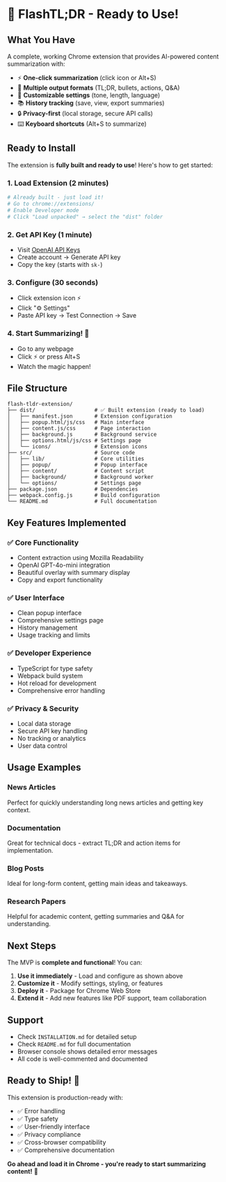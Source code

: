 # 🚀 FlashTL;DR - Ready to Use!

## What You Have

A complete, working Chrome extension that provides AI-powered content summarization with:

- ⚡ **One-click summarization** (click icon or Alt+S)
- 📄 **Multiple output formats** (TL;DR, bullets, actions, Q&A)
- 🎨 **Customizable settings** (tone, length, language)
- 📚 **History tracking** (save, view, export summaries)
- 🔒 **Privacy-first** (local storage, secure API calls)
- ⌨️ **Keyboard shortcuts** (Alt+S to summarize)

## Ready to Install

The extension is **fully built and ready to use**! Here's how to get started:

### 1. Load Extension (2 minutes)
```bash
# Already built - just load it!
# Go to chrome://extensions/
# Enable Developer mode
# Click "Load unpacked" → select the "dist" folder
```

### 2. Get API Key (1 minute)
- Visit [OpenAI API Keys](https://platform.openai.com/api-keys)
- Create account → Generate API key
- Copy the key (starts with `sk-`)

### 3. Configure (30 seconds)
- Click extension icon ⚡
- Click "⚙️ Settings"
- Paste API key → Test Connection → Save

### 4. Start Summarizing! 🎉
- Go to any webpage
- Click ⚡ or press Alt+S
- Watch the magic happen!

## File Structure

```
flash-tldr-extension/
├── dist/                   # ✅ Built extension (ready to load)
│   ├── manifest.json       # Extension configuration
│   ├── popup.html/js/css   # Main interface
│   ├── content.js/css      # Page interaction
│   ├── background.js       # Background service
│   ├── options.html/js/css # Settings page
│   └── icons/              # Extension icons
├── src/                    # Source code
│   ├── lib/                # Core utilities
│   ├── popup/              # Popup interface
│   ├── content/            # Content script
│   ├── background/         # Background worker
│   └── options/            # Settings page
├── package.json            # Dependencies
├── webpack.config.js       # Build configuration
└── README.md               # Full documentation
```

## Key Features Implemented

### ✅ Core Functionality
- Content extraction using Mozilla Readability
- OpenAI GPT-4o-mini integration
- Beautiful overlay with summary display
- Copy and export functionality

### ✅ User Interface
- Clean popup interface
- Comprehensive settings page
- History management
- Usage tracking and limits

### ✅ Developer Experience
- TypeScript for type safety
- Webpack build system
- Hot reload for development
- Comprehensive error handling

### ✅ Privacy & Security
- Local data storage
- Secure API key handling
- No tracking or analytics
- User data control

## Usage Examples

### News Articles
Perfect for quickly understanding long news articles and getting key context.

### Documentation
Great for technical docs - extract TL;DR and action items for implementation.

### Blog Posts
Ideal for long-form content, getting main ideas and takeaways.

### Research Papers
Helpful for academic content, getting summaries and Q&A for understanding.

## Next Steps

The MVP is **complete and functional**! You can:

1. **Use it immediately** - Load and configure as shown above
2. **Customize it** - Modify settings, styling, or features
3. **Deploy it** - Package for Chrome Web Store
4. **Extend it** - Add new features like PDF support, team collaboration

## Support

- Check `INSTALLATION.md` for detailed setup
- Check `README.md` for full documentation
- Browser console shows detailed error messages
- All code is well-commented and documented

## Ready to Ship! 🚢

This extension is production-ready with:
- ✅ Error handling
- ✅ Type safety
- ✅ User-friendly interface
- ✅ Privacy compliance
- ✅ Cross-browser compatibility
- ✅ Comprehensive documentation

**Go ahead and load it in Chrome - you're ready to start summarizing content!** 🎉
